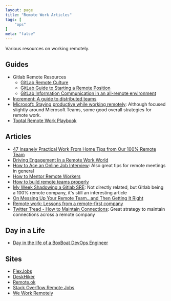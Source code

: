 ```yaml
---
layout: page
title: "Remote Work Articles"
tags: [
    "ops"
]
meta: "false"
---
```


Various resources on working remotely.

## Guides

- Gitlab Remote Resources
  - [GitLab Remote Culture](https://about.gitlab.com/company/culture/all-remote/)
  - [GitLab Guide to Starting a Remote Position](https://about.gitlab.com/company/culture/all-remote/getting-started/)
  - [GitLab Information Communication in an all-remote environment](https://about.gitlab.com/company/culture/all-remote/informal-communication/)
- [Increment: A guide to distributed teams](https://increment.com/teams/a-guide-to-distributed-teams/)
- [Microsoft: Staying productive while working remotely](https://www.microsoft.com/en-us/microsoft-365/blog/2020/03/10/staying-productive-while-working-remotely-with-microsoft-teams/): Although focused slightly around Microsoft Teams, some good overall strategies for remote work. 
- [Toptal Remote Work Playbook](https://www.toptal.com/remote-work-playbook)

## Articles

- [47 Insanely Practical Work From Home Tips from Our 100% Remote Team](https://www.groovehq.com/blog/work-from-home)
- [Driving Engagement In a Remote Work World](https://www.cfo.com/workplace-issues/2021/04/driving-engagement-in-a-remote-work-world/)
- [How to Ace an Online Job Interview](https://www.wired.com/story/tips-for-online-job-interviews/): Also great tips for remote meetings in general
- [How to Mentor Remote Workers](https://www.theatlantic.com/ideas/archive/2022/01/good-management-mentorship-remote-world/621219/)
- [How to build remote teams properly](https://vadimkravcenko.com/en/how-to-build-remote-teams-properly/)
- [My Week Shadowing a Gitlab SRE](https://about.gitlab.com/blog/2019/12/16/sre-shadow/): Not directly related, but Gitlab being a 100% remote company, it's still an interesting article
- [On Messing Up Your Remote Team...and Then Getting It Right](https://angel.co/blog/on-messing-up-your-remote-team-and-then-getting-it-right?utm_source=platform-newsletter&utm_medium=email&utm_campaign=platform-newsletter-20191219&alla[source]=platform)
- [Remote work: Lessons from a remote-first company](https://enterprisersproject.com/article/2020/3/remote-work-lessons)
- [Twitter Tread - How to Maintain Connections](https://twitter.com/rothgar/status/1440828264822435848?s=19): Great strategy to maintain connections across a remote company

## Day in a Life

- [Day in the life of a BoxBoat DevOps Engineer](https://boxboat.com/2021/03/11/day-in-the-life-boxboat-devops-engineer/)

## Sites

- [FlexJobs](https://www.flexjobs.com/)
- [DeskHiker](https://www.deskhiker.com/en)
- [Remote.ok](https://remoteok.io/)
- [Stack Overflow Remote Jobs](https://stackoverflow.com/jobs/remote-developer-jobs)
- [We Work Remotely](https://weworkremotely.com/)
